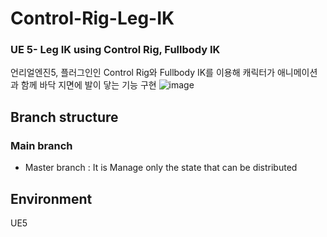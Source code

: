 # Control-Rig-Leg-IK
### UE 5- Leg IK using Control Rig, Fullbody IK 
언리얼엔진5, 플러그인인 Control Rig와 Fullbody IK를 이용해 
캐릭터가 애니메이션과 함께 바닥 지면에 발이 닿는 기능 구현
![image](https://user-images.githubusercontent.com/48117119/145706412-4c05ef9e-ada3-47ce-a867-c0b2e10f098d.png)

## Branch structure

### Main branch
* Master branch : It is Manage only the state that can be distributed

## Environment
UE5

